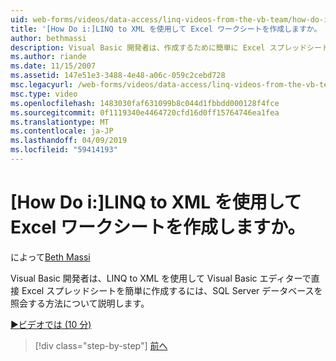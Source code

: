 ```yaml
---
uid: web-forms/videos/data-access/linq-videos-from-the-vb-team/how-do-i-create-excel-spreadsheets-using-linq-to-xml
title: '[How Do i:]LINQ to XML を使用して Excel ワークシートを作成しますか。 | Microsoft Docs'
author: bethmassi
description: Visual Basic 開発者は、作成するために簡単に Excel スプレッドシート、Visual Basic エディターで直接ご自分の SQL Server データベースを照会する方法について説明します.
ms.author: riande
ms.date: 11/15/2007
ms.assetid: 147e51e3-3488-4e48-a06c-059c2cebd728
msc.legacyurl: /web-forms/videos/data-access/linq-videos-from-the-vb-team/how-do-i-create-excel-spreadsheets-using-linq-to-xml
msc.type: video
ms.openlocfilehash: 1483030faf631099b8c044d1fbbdd000128f4fce
ms.sourcegitcommit: 0f1119340e4464720cfd16d0ff15764746ea1fea
ms.translationtype: MT
ms.contentlocale: ja-JP
ms.lasthandoff: 04/09/2019
ms.locfileid: "59414193"
---
```

# <a name="how-do-i-create-excel-spreadsheets-using-linq-to-xml"></a>[How Do i:]LINQ to XML を使用して Excel ワークシートを作成しますか。

によって[Beth Massi](https://github.com/bethmassi)

Visual Basic 開発者は、LINQ to XML を使用して Visual Basic エディターで直接 Excel スプレッドシートを簡単に作成するには、SQL Server データベースを照会する方法について説明します。

[&#9654;ビデオでは (10 分)](https://channel9.msdn.com/Blogs/ASP-NET-Site-Videos/how-do-i-create-excel-spreadsheets-using-linq-to-xml)

> [!div class="step-by-step"]
> [前へ](how-do-i-create-xml-documents-from-sql-data.md)
